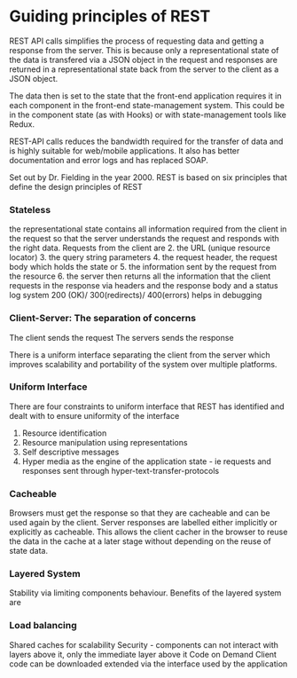 # Guiding principles of REST

REST API calls simplifies the process of requesting data and getting a response from the server. This is because only a representational state of the data is transfered via a JSON object in the request and responses are returned in a representational state back from the server to the client as a JSON object.

The data then is set to the state that the front-end application requires it in each component in the front-end state-management system. This could be in the component state (as with Hooks) or with state-management tools like Redux.

REST-API calls reduces the bandwidth required for the transfer of data and is highly suitable for web/mobile applications. It also has better documentation and error logs and has replaced SOAP.

Set out by Dr. Fielding in the year 2000. REST is based on six principles that define the design principles of REST

### Stateless

the representational state contains all information required from the client in the request so that the server understands the request and responds with the right data. Requests from the client are 2. the URL (unique resource locator) 3. the query string parameters 4. the request header, the request body which holds the state or 5. the information sent by the request from the resource 6. the server then returns all the information that the client requests in the response via headers and the response body and a status log system 200 (OK)/ 300(redirects)/ 400(errors) helps in debugging

### Client-Server: The separation of concerns

The client sends the request
The servers sends the response

There is a uniform interface separating the client from the server which improves scalability and portability of the system over multiple platforms.

### Uniform Interface

There are four constraints to uniform interface that REST has identified and dealt with to ensure uniformity of the interface

1. Resource identification
2. Resource manipulation using representations
3. Self descriptive messages
4. Hyper media as the engine of the application state - ie requests and responses sent through hyper-text-transfer-protocols

### Cacheable

Browsers must get the response so that they are cacheable and can be used again by the client. Server responses are labelled either implicitly or explicitly as cacheable. This allows the client cacher in the browser to reuse the data in the cache at a later stage without depending on the reuse of state data.

### Layered System

Stability via limiting components behaviour. Benefits of the layered system are

### Load balancing

Shared caches for scalability
Security - components can not interact with layers above it, only the immediate layer above it
Code on Demand
Client code can be downloaded extended via the interface used by the application
